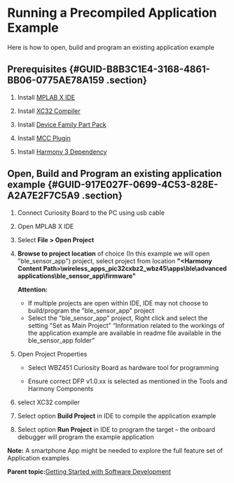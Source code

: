 # Running a Precompiled Application Example

Here is how to open, build and program an existing application example

## Prerequisites {#GUID-B8B3C1E4-3168-4861-BB06-0775AE78A159 .section}

1.  Install [MPLAB X IDE](https://onlinedocs.microchip.com/pr/GUID-A5330D3A-9F51-4A26-B71D-8503A493DF9C-en-US-1/index.html?GUID-0D2F114A-B713-4B27-AC5E-4593D234D9B7)

2.  Install [XC32 Compiler](https://onlinedocs.microchip.com/pr/GUID-A5330D3A-9F51-4A26-B71D-8503A493DF9C-en-US-1/index.html?GUID-0D2F114A-B713-4B27-AC5E-4593D234D9B7)

3.  Install [Device Family Part Pack](https://onlinedocs.microchip.com/pr/GUID-A5330D3A-9F51-4A26-B71D-8503A493DF9C-en-US-1/index.html?GUID-3504C96C-3B1A-40E5-AF97-A3270CA7EC77)

4.  Install [MCC Plugin](https://onlinedocs.microchip.com/pr/GUID-A5330D3A-9F51-4A26-B71D-8503A493DF9C-en-US-1/index.html?GUID-A55E9342-CE44-4A91-86BB-FEC6706FCD1C)

5.  Install [Harmony 3 Dependency](https://onlinedocs.microchip.com/pr/GUID-A5330D3A-9F51-4A26-B71D-8503A493DF9C-en-US-1/index.html?GUID-5DEB6FE0-1234-4A15-A805-E451B3E73825)


## Open, Build and Program an existing application example {#GUID-917E027F-0699-4C53-828E-A2A7E2F7C5A9 .section}

1.  Connect Curiosity Board to the PC using usb cable

2.  Open MPLAB X IDE

3.  Select **File \> Open Project**

4.  **Browse to project location** of choice \(In this example we will open "ble\_sensor\_app"\) project, select project from location **"<Harmony Content Path\>\\wireless\_apps\_pic32cxbz2\_wbz45\\apps\\ble\\advanced applications\\ble\_sensor\_app\\firmware"**

    **Attention:**

    -   If multiple projects are open within IDE, IDE may not choose to build/program the "ble\_sensor\_app" project
    -   Select the "ble\_sensor\_app" project, Right click and select the setting "Set as Main Project"
    “Information related to the workings of the application example are available in readme file available in the ble\_sensor\_app folder”

5.  Open Project Properties

    -   Select WBZ451 Curiosity Board as hardware tool for programming

    -   Ensure correct DFP v1.0.xx is selected as mentioned in the Tools and Harmony Components

6.  select XC32 compiler

7.  Select option **Build Project** in IDE to compile the application example

8.  Select option **Run Project** in IDE to program the target – the onboard debugger will program the example application


**Note:** A smartphone App might be needed to explore the full feature set of Application examples

**Parent topic:**[Getting Started with Software Development](https://onlinedocs.microchip.com/pr/GUID-A5330D3A-9F51-4A26-B71D-8503A493DF9C-en-US-1/index.html?GUID-2AD37FE2-1915-4E34-9A05-79E3810726D7)

